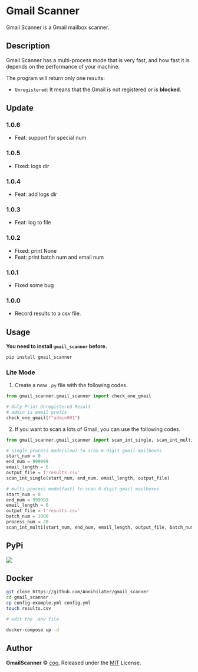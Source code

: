 <!--
#!/usr/bin/env python
# -*- coding: utf-8 -*-
# @Date  : 2023/4/19 17:23
# @Author: doi
# @email : me@coo.lol
# @File  : README.md
-->

# Gmail Scanner

Gmail Scanner is a Gmail mailbox scanner.

## Description

Gmail Scanner has a multi-process mode that is very fast, and how fast it is depends on the performance of your machine.

The program will return only one results:

- `Unregistered`: It means that the Gmail is not registered or is **blocked**.

## Update

### 1.0.6

- Feat: support for special num

### 1.0.5

- Fixed: logs dir

### 1.0.4

- Feat: add logs dir

### 1.0.3

- Feat: log to file

### 1.0.2

- Fixed: print None
- Feat: print batch num and email num

### 1.0.1

- Fixed some bug

### 1.0.0

- Record results to a csv file.

## Usage

**You need to install `gmail_scanner` before.**

```bash
pip install gmail_scanner
```

### Lite Mode

1. Create a new `.py` file with the following codes.

```python
from gmail_scanner.gmail_scanner import check_one_gmail

# Only Print Unregistered Result
# admin is email prefix
check_one_gmail(f"admin001")
```

2. If you want to scan a lots of Gmail, you can use the following codes.

```python
from gmail_scanner.gmail_scanner import scan_int_single, scan_int_multi

# single process mode(slow) to scan 6-digit gmail mailboxes
start_num = 0
end_num = 999999
email_length = 6
output_file = f'results.csv'
scan_int_single(start_num, end_num, email_length, output_file)

# multi process mode(fast) to scan 6-digit gmail mailboxes
start_num = 0
end_num = 999999
email_length = 6
output_file = f'results.csv'
batch_num = 1000
process_num = 20
scan_int_multi(start_num, end_num, email_length, output_file, batch_num, process_num)

```

## PyPi

<a href="https://pypi.org/project/GmailScanner/"><img src="https://img.shields.io/badge/Pypi-000000?style=for-the-badge&logo=pypi&logoColor=red" /></a>

## Docker

```bash
git clone https://github.com/Annihilater/gmail_scanner
cd gmail_scanner
cp config-example.yml config.yml
touch results.csv

# edit the .env file

docker-compose up -d
```

## Author

**GmailScanner** © [coo](https://github.com/Annihilater), Released under the [MIT](./LICENSE) License.<br>

